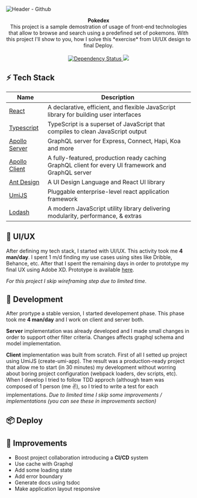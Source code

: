 ![Header  - Github](https://user-images.githubusercontent.com/32436485/73615683-6bc65a00-460a-11ea-84ed-e6bbe63780b0.png)

<div align="center"><strong>Pokedex</strong></div>
<div align="center">This project is a sample demostration of usage of front-end technologies that allow to browse and search using a predefined set of pokemons. With this project I'll show to you, how I solve this *exercise* from UI/UX design to final Deploy.</div>

<br/>

<div align="center">
  <!-- Dependency Status -->
  <a href="https://david-dm.org/dario-fiore/pokedex">
    <img src="https://david-dm.org/dario-fiore/pokedex.svg" alt="Dependency Status" />
  </a>
  <!-- devDependency Status -->
 <a href="https://david-dm.org/dario-fiore/pokedex" title="dependencies status"><img src="https://david-dm.org/dario-fiore/pokedex/status.svg"/></a>
</div>

## ⚡️ Tech Stack

| Name                                                            | Description                                                                                         |
| --------------------------------------------------------------- | --------------------------------------------------------------------------------------------------- |
| [React](https://github.com/facebook/react)                      | A declarative, efficient, and flexible JavaScript library for building user interfaces              |
| [Typescript](https://github.com/microsoft/TypeScript)           | TypeScript is a superset of JavaScript that compiles to clean JavaScript output                     |
| [Apollo Server](https://github.com/apollographql/apollo-server) | GraphQL server for Express, Connect, Hapi, Koa and more                                             |
| [Apollo Client](https://github.com/apollographql/apollo-client) | A fully-featured, production ready caching GraphQL client for every UI framework and GraphQL server |
| [Ant Design](https://github.com/ant-design/ant-design)          | A UI Design Language and React UI library                                                           |
| [UmiJS](https://github.com/umijs/umi)                           | Pluggable enterprise-level react application framework                                              |
| [Lodash](https://github.com/lodash/lodash)                      | A modern JavaScript utility library delivering modularity, performance, & extras                    |

## 🎨 UI/UX

After defining my tech stack, I started with UI/UX. This activity took me **4 man/day**. I spent 1 m/d finding my use cases using sites like Dribble, Behance, etc. After that I spent the remaining days in order to prototype my final UX using Adobe XD. Prototype is available [here](https://xd.adobe.com/view/011c7848-569e-43a0-4075-d53bbf04deee-772d/?fullscreen).

_For this project I skip wireframing step due to limited time_.

## 🔨 Development

After prortype a stable version, I started developement phase. This phase took me **4 man/day** and I work on client and server both.

**Server** implementation was already developed and I made small changes in order to support other filter criteria. Changes affects graphql schema and model implementation.

**Client** implementation was built from scratch. First of all I setted up project using UmiJS (create-umi-app). The result was a production-ready project that allow me to start (in 30 minutes) my development without worring about boring project configuration (webpack loaders, dev scripts, etc). When I develop I tried to follow TDD approch (although team was composed of 1 person (me ✌️), so I tried to write a test for each implementations.
_Due to limited time I skip some improvements / implementations (you can see these in improvements section)_

## 📦 Deploy

## 📌 Improvements

- Boost project collaboration introducing a **CI/CD** system
- Use cache with Graphql
- Add some loading state
- Add error boundary
- Generate docs using tsdoc
- Make application layout responsive
